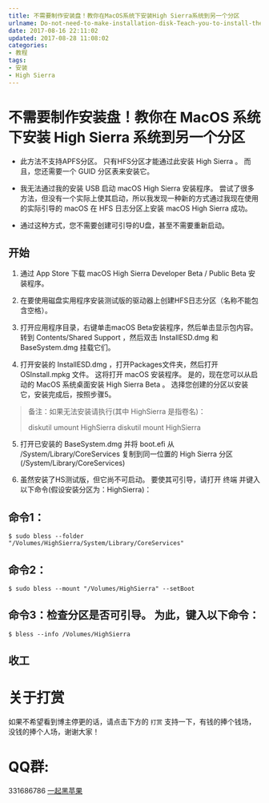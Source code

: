 ```yaml
---
title: 不需要制作安装盘！教你在MacOS系统下安装High Sierra系统到另一个分区
urlname: Do-not-need-to-make-installation-disk-Teach-you-to-install-the-High-Sierra-system-on-another-MacOS-system-to-another-partition
date: 2017-08-16 22:11:02
updated: 2017-08-28 11:08:02
categories:
- 教程
tags:
- 安装
- High Sierra
---
```


# 不需要制作安装盘！教你在 MacOS 系统下安装 High Sierra 系统到另一个分区

* 此方法不支持APFS分区。 只有HFS分区才能通过此安装 High Sierra 。 而且，您还需要一个 GUID 分区表来安装它。

* 我无法通过我的安装 USB 启动 macOS High Sierra 安装程序。 尝试了很多方法，但没有一个实际上使其启动，所以我发现一种新的方式通过我现在使用的实际引导的 macOS 在 HFS 日志分区上安装 macOS High Sierra 成功。 

* 通过这种方式，您不需要创建可引导的U盘，甚至不需要重新启动。 

## 开始

1. 通过 App Store 下载 macOS High Sierra Developer Beta / Public Beta 安装程序。

2. 在要使用磁盘实用程序安装测试版的驱动器上创建HFS日志分区（名称不能包含空格）。

3. 打开应用程序目录，右键单击macOS Beta安装程序，然后单击显示包内容。 转到 Contents/Shared Support ，然后双击 InstallESD.dmg 和 BaseSystem.dmg 挂载它们。

4. 打开安装的 InstallESD.dmg ，打开Packages文件夹，然后打开 OSInstall.mpkg 文件。 这将打开 macOS 安装程序。 是的，现在您可以从启动的 MacOS 系统桌面安装 High Sierra Beta 。 选择您创建的分区以安装它，安装完成后，按照步骤5。
> 备注：如果无法安装请执行(其中 HighSierra 是指卷名)：
> 
> diskutil umount HighSierra
> diskutil mount HighSierra

5. 打开已安装的 BaseSystem.dmg 并将 boot.efi 从 /System/Library/CoreServices 复制到同一位置的 High Sierra 分区 (/System/Library/CoreServices)

6. 虽然安装了HS测试版，但它尚不可启动。 要使其可引导，请打开 终端 并键入以下命令(假设安装分区为：HighSierra)：

## 命令1：

```
$ sudo bless --folder "/Volumes/HighSierra/System/Library/CoreServices"
```

## 命令2：

```
$ sudo bless --mount "/Volumes/HighSierra" --setBoot
```

## 命令3：检查分区是否可引导。 为此，键入以下命令：

```
$ bless --info /Volumes/HighSierra
```
## 收工

# 关于打赏
如果不希望看到博主停更的话，请点击下方的 `打赏` 支持一下，有钱的捧个钱场，没钱的捧个人场，谢谢大家！

# QQ群:
331686786 [一起黑苹果](http://shang.qq.com/wpa/qunwpa?idkey=db511a29e856f37cbb871108ffa77a6e79dde47e491b8f2c8d8fe4d3c310de91)


